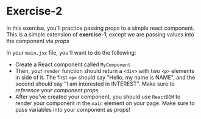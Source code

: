 # Exercise-2
In this exercise, you'll practice passing props to a simple react component. This is a simple extension of **exercise-1**, except we are passing values into the component via _props_

In your `main.jsx` file, you'll want to do the following:

- Create a React component called `MyComponent`
- Then, your `render` function should return a `<div>` with two `<p>` elements in side of it. The first `<p>` should say "Hello, my name is NAME", and the second should say "I am interested in INTEREST". Make sure to _reference your component props_
- After you've created your component, you should use `ReactDOM` to render your component in the `main` element on your page. Make sure to pass variables into your component as props!
